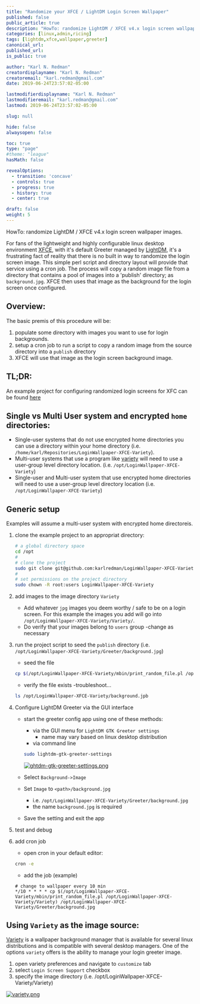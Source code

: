 ```yaml
---
title: "Randomize your XFCE / LightDM Login Screen Wallpaper"
published: false
public_article: true
description: "HowTo: randomize LightDM / XFCE v4.x login screen wallpaper images."
categories: [linux,admin,ricing]
tags: [lightdm,xfce,wallpaper,greeter]
canonical_url:
published_url:
is_public: true

author: "Karl N. Redman"
creatordisplayname: "Karl N. Redman"
creatoremail: "karl.redman@gmail.com"
date: 2019-06-24T23:57:02-05:00

lastmodifierdisplayname: "Karl N. Redman"
lastmodifieremail: "karl.redman@gmail.com"
lastmod: 2019-06-24T23:57:02-05:00

slug: null

hide: false
alwaysopen: false

toc: true
type: "page"
#theme: "league"
hasMath: false

revealOptions:
  - transition: 'concave'
  - controls: true
  - progress: true
  - history: true
  - center: true

draft: false
weight: 5
---
```


HowTo: randomize LightDM / XFCE v4.x login screen wallpaper images.

For fans of the lightweight and highly configurable linux desktop environment [XFCE](https://xfce.org/), with it's default Greeter managed by [LightDM](https://wiki.ubuntu.com/LightDM), it's a frustrating fact of reality that there is no built in way to randomize the login screen image. This simple perl script and directory layout will provide that service using a cron job. The process will copy a random image file from a directory that contains a pool of images into a 'publish' directory; as `background.jpg`. XFCE then uses that image as the background for the login screen once configured.

## Overview:

The basic premis of this procedure will be:

  1. populate some directory with images you want to use for login backgrounds.
  2. setup a cron job to run a script to copy a random image from the source directory into a `publish` directory
  3. XFCE will use that image as the login screen background image.

## TL;DR:

An example project for configuring randomized login screens for XFC can be found [here](https://github.com/karlredman/LoginWallpaper-XFCE-Variety)

## Single vs Multi User system and encrypted `home` directories:

* Single-user systems that do not use encrypted home directories you can use a directory within your home directory (i.e. `/home/karl/Repositories/LoginWallpaper-XFCE-Variety`).
* Multi-user systems that use a program like [variety](https://peterlevi.com/variety/) will need to use a user-group level directory location. (i.e. `/opt/LoginWallpaper-XFCE-Variety`)
* Single-user and Multi-user system that use encrypted home directories will need to use a user-group level directory location (i.e. `/opt/LoginWallpaper-XFCE-Variety`)

## Generic setup

Examples will assume a multi-user system with encrypted home directoreis.

1. clone the example project to an appropriat directory:

    ```sh
    # a global directory space
    cd /opt
    #
    # clone the project
    sudo git clone git@github.com:karlredman/LoginWallpaper-XFCE-Variety.git
    #
    # set permissions on the project directory
    sudo chown -R root:users LoginWallpaper-XFCE-Variety
    ```

2. add images to the image directory `Variety`

    * Add whatever `jpg` images you deem worthy / safe to be on a login screen. For this example the images you add will go into `/opt/LoginWallpaper-XFCE-Variety/Variety/`.
    * Do verify that your images belong to `users` group -change as necessary

3. run the project script to seed the `publish` directory (i.e. `/opt/LoginWallpaper-XFCE-Variety/Greeter/background.jpg`)

    * seed the file

    ```sh
    cp $(/opt/LoginWallpaper-XFCE-Variety/mbin/print_random_file.pl /opt/LoginWallpaper-XFCE-Variety/Variety) /opt/LoginWallpaper-XFCE-Variety/Greeter/background.jpg
    ```

    * verify the file exists -troubleshoot...

    ```sh
    ls /opt/LoginWallpaper-XFCE-Variety/background.jpb
    ```

4. Configure LightDM Greeter via the GUI interface

    * start the greeter config app using one of these methods:
      * via the GUI menu for `LightDM GTK Greeter settings`
        * name may vary based on linux desktop distribution
      * via command line
      ```sh
      sudo lightdm-gtk-greeter-settings
      ```

      [![ghtdm-gtk-greeter-settings.png]()]()

    * Select `Background->Image`

    * Set `Image` to `<path>/background.jpg`
      * i.e. `/opt/LoginWallpaper-XFCE-Variety/Greeter/background.jpg`
      * the name `background.jpg` is required

    * Save the setting and exit the app

5. test and debug

6. add cron job

    * open cron in your default editor:

    ```sh
    cron -e
    ```

    * add the job (example)

    ```crontab
    # change to wallpaper every 10 min
    */10 * * * * cp $(/opt/LoginWallpaper-XFCE-Variety/mbin/print_random_file.pl /opt/LoginWallpaper-XFCE-Variety/Variety) /opt/LoginWallpaper-XFCE-Variety/Greeter/background.jpg
    ```

## Using `Variety` as the image source:

[Variety](https://peterlevi.com/variety/) is a wallpaper background manager that is available for several linux distributions and is compatible with several desktop managers. One of the options `variety` offers is the ability to manage your login greeter image.

1. open variety preferences and navigate to `customize` tab
2. select `Login Screen Support` checkbox
3. specify the image directory (i.e. /opt/LoginWallpaper-XFCE-Variety/Variety)

[![variety.png]()]()
